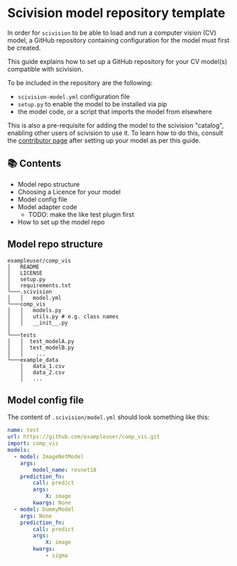 # Scivision model repository template

In order for `scivision` to be able to load and run a computer vision (CV) model, a GitHub repository containing configuration for the model must first be created.

This guide explains how to set up a GitHub repository for your CV model(s) compatible with scivision.

To be included in the repository are the following:

-  `scivision-model.yml` configuration file
- `setup.py` to enable the model to be installed via pip
- the model code, or a script that imports the model from elsewhere

This is also a pre-requisite for adding the model to the scivision "catalog", enabling other users of scivision to use it. To learn how to do this, consult the [contributor page](../contributing.md#gift-extending-the-scivision-catalog) after setting up your model as per this guide.

## 📚 Contents

- Model repo structure
- Choosing a Licence for your model
- Model config file
- Model adapter code
     - TODO: make the like test  plugin first
- How to set up the model repo

## Model repo structure

```
exampleuser/comp_vis
│   README
│   LICENSE
│   setup.py
│   requirements.txt
└───.scivision
│   │   model.yml
└───comp_vis
│   │   models.py
│   │   utils.py # e.g. class names
│   │   __init__.py
│
└───tests
│   │  test_modelA.py
│   │  test_modelB.py
│   │    ...
└───example_data
    │   data_1.csv
    │   data_2.csv
    │   ...
```

## Model config file

The content of `.scivision/model.yml` should look something like this:

```yaml
name: test
url: https://github.com/exampleuser/comp_vis.git
import: comp_vis
models:
  - model: ImageNetModel
    args:
        model_name: resnet18
    prediction_fn:
        call: predict
        args:
            X: image
        kwargs: None
  - model: DummyModel
    args: None
    prediction_fn:
        call: predict
        args:
            X: image
        kwargs:
            - sigma
```



